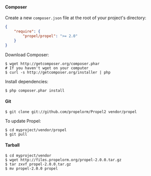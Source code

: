 #### Composer

Create a new `composer.json` file at the root of your project's directory:

~~~json
{
    "require": {
        "propel/propel": ">= 2.0"
    }
}
~~~

Download Composer:

~~~
$ wget http://getcomposer.org/composer.phar
# If you haven't wget on your computer
$ curl -s http://getcomposer.org/installer | php
~~~

Install dependencies:

~~~
$ php composer.phar install
~~~

#### Git

~~~
$ git clone git://github.com/propelorm/Propel2 vendor/propel
~~~

To update Propel:

~~~
$ cd myproject/vendor/propel
$ git pull
~~~

#### Tarball

~~~
$ cd myproject/vendor
$ wget http://files.propelorm.org/propel-2.0.0.tar.gz
$ tar zxvf propel-2.0.0.tar.gz
$ mv propel-2.0.0 propel
~~~
